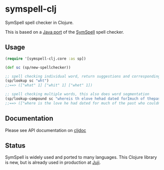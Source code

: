 # symspell-clj

SymSpell spell checker in Clojure.

This is based on a [Java port](https://github.com/rxp90/jsymspell) of the [SymSpell](https://github.com/wolfgarbe/SymSpell) spell checker.

## Usage

```clojure
(require '[symspell-clj.core :as sp])

(def sc (sp/new-spellchecker))

;; spell checking individual word, return suggestions and corresponding edit distances
(sp/lookup sc "wht")
;;==> (["what" 1] ["whit" 1] ["whet" 1])

;; spell checking multiple words, this also does word segmentation
(sp/lookup-compound sc "whereis th elove hehad dated forImuch of thepast who couqdn'tread in sixtgrade and ins pired him")
;;==> (["where is the love he had dated for much of the past who couldn't read in sixth grade and inspired him" 10])

```

## Documentation

Please see API documentation on [cljdoc](https://cljdoc.org/d/org.clojars.huahaiy/symspell-clj/0.2.3/api/symspell-clj.core)

## Status

SymSpell is widely used and ported to many languages. This Clojure library is new, but is already used in production at [Juji](https://juji.io).  
